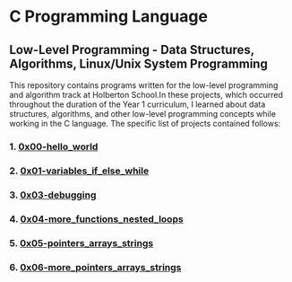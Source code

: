 <h1> C Programming Language </h1>
<h2> Low-Level Programming - Data Structures, Algorithms, Linux/Unix System Programming </h2>
This repository contains programs written for the low-level programming and algorithm track at Holberton School.In these projects, which occurred throughout the duration of the Year 1 curriculum, I learned about data structures, algorithms, and other low-level programming concepts while working in the C language. The specific list of projects contained follows:

<h3>1. <a href = "https://github.com/Gtindi/alx-low_level_programming/tree/main/0x00-hello_world"> 0x00-hello_world </a></h3>
<h3>2. <a href = "https://github.com/Gtindi/alx-low_level_programming/tree/main/0x01-variables_if_else_while"> 0x01-variables_if_else_while </a></h3>
<h3>3. <a href = "https://github.com/Gtindi/alx-low_level_programming/tree/main/0x02-functions_nested_loops"> 0x03-debugging </a></h3>
<h3>4. <a href = "https://github.com/Gtindi/alx-low_level_programming/tree/main/0x04-more_functions_nested_loops"> 0x04-more_functions_nested_loops </a></h3>
<h3>5. <a href = "https://github.com/Gtindi/alx-low_level_programming/tree/main/0x05-pointers_arrays_strings"> 0x05-pointers_arrays_strings </a></h3>
<h3>6. <a href = "https://github.com/Gtindi/alx-low_level_programming/tree/main/0x06-pointers_arrays_strings"> 0x06-more_pointers_arrays_strings </a></h3>
